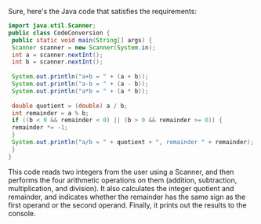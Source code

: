 Sure, here's the Java code that satisfies the requirements:
```java
import java.util.Scanner;
public class CodeConversion {
 public static void main(String[] args) {
 Scanner scanner = new Scanner(System.in);
 int a = scanner.nextInt();
 int b = scanner.nextInt();
 
 System.out.println("a+b = " + (a + b));
 System.out.println("a-b = " + (a - b));
 System.out.println("a*b = " + (a * b));
 
 double quotient = (double) a / b;
 int remainder = a % b;
 if ((b < 0 && remainder < 0) || (b > 0 && remainder >= 0)) {
 remainder *= -1;
 }
 System.out.println("a/b = " + quotient + ", remainder " + remainder);
 }
}
```
This code reads two integers from the user using a Scanner, and then performs the four arithmetic operations on them (addition, subtraction, multiplication, and division). It also calculates the integer quotient and remainder, and indicates whether the remainder has the same sign as the first operand or the second operand. Finally, it prints out the results to the console.

